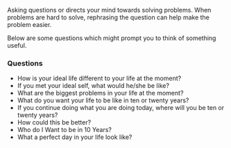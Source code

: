 Asking questions or directs your mind towards solving problems. When problems are hard to solve, rephrasing the question can help make the problem easier.

Below are some questions which might prompt you to think of something useful.

### Questions

- How is your ideal life different to your life at the moment?
- If you met your ideal self, what would he/she be like?
- What are the biggest problems in your life at the moment?
- What do you want your life to be like in ten or twenty years?
- If you continue doing what you are doing today, where will you be ten or twenty years?
- How could this be better?
- Who do I Want to be in 10 Years?
- What a perfect day in your life look like?